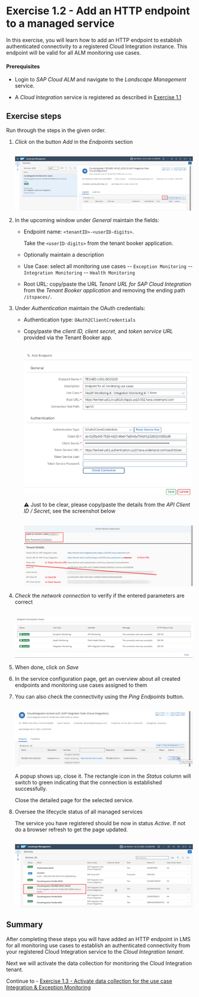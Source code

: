 # Exercise 1.2 - Add an HTTP endpoint to a managed service

In this exercise, you will learn how to add an HTTP endpoint to establish authenticated connectivity to a registered Cloud Integration instance. This endpoint will be valid for all ALM monitoring use cases.

#### Prerequisites

- Login to *SAP Cloud ALM* and navigate to the *Landscape Management* service.

- A *Cloud Integration* service is registered as described in [Exercise 1.1](/exercises/ex1/ex11/)

## Exercise steps

Run through the steps in the given order. 

1. *Click* on the button *Add* in the *Endpoints* section

    <br>![](/exercises/ex1/images/LMSAddEndpointButton.png)
       
2.	In the upcoming window under *General* maintain the fields:
    
    - Endpoint name: `<tenantID>-<userID-digits>`. 
        
        Take the `<userID-digits>` from the tenant booker application.
		
    - Optionally maintain a description
    - Use Case: select all monitoring use cases
      -- `Exception Monitoring`
      -- `Integration Monitoring`
      -- `Health Monitoring` 
    - Root URL: copy/paste the URL *Tenant URL for SAP Cloud Integration* from the *Tenant Booker application* and removing the ending path `/itspaces/`. 
    
  
3.	Under *Authentication* maintain the OAuth credentials:
	
	- Authentication type: `OAuth2ClientCredentials`
	
	- Copy/paste the *client ID, client secret*, and *token service URL* provided via the Tenant Booker app. 

	   <br>![](/exercises/ex1/images/LMSAddEndpoint.png)

	  :warning: Just to be clear, please copy/paste the details from the *API Client ID / Secret*, see the screenshot below

		 <br>![](/exercises/ex1/images/BookerAppResultEndpoint.png)
    
4. *Check* the *network connection* to verify if the entered parameters are correct

    <br>![](/exercises/ex1/images/LMSEndpointConnectionCheck.png)
    
5. When done, click on *Save*

6. In the service configuration page, get an overview about all created endpoints and monitoring use cases assigned to them

6. You can also check the connectivity using the *Ping Endpoints* button. 

    <br>![](/exercises/ex1/images/LMSPingConnection.png)
    
    A popup shows up, close it. The rectangle icon in the *Status* column will switch to green indicating that the connection is established successfully.
    
    Close the detailed page for the selected service.
    
7.  Oversee the lifecycle status of all managed services

    The service you have registered should be now in status *Active*. If not do a browser refresh to get the page updated.

    <br>![](/exercises/ex1/images/LMSManagedServices.png)
    
## Summary

After completing these steps you will have added an HTTP endpoint in LMS for all monitoring use cases to establish an authenticated connectivity from your registered Cloud Integration service to the *Cloud Integration tenant*.

Next we will activate the data collection for monitoring the Cloud Integration tenant. 

Continue to - [Exercise 1.3 - Activate data collection for the use case Integration & Exception Monitoring](../ex13/)
